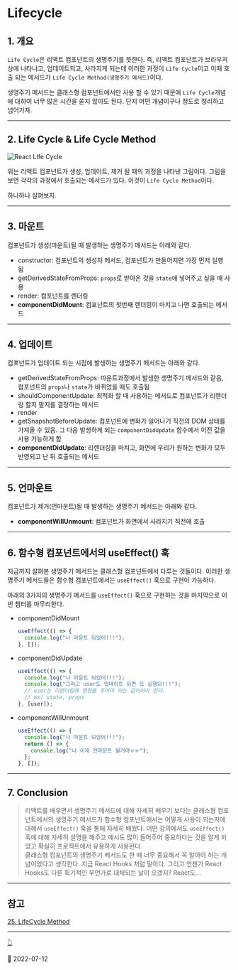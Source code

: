 # Lifecycle

## 1. 개요

`Life Cycle`은 리액트 컴포넌트의 생명주기를 뜻한다. 즉, 리액트 컴포넌트가 브라우저상에 나타나고, 업데이트되고, 사라지게 되는데 이러한 과정이 `Life Cycle`이고 이때 호출 되는 메서드가 `Life Cycle Method(생명주기 메서드)`이다.

생명주기 메서드는 클래스형 컴포넌트에서만 사용 할 수 있기 때문에 `Life Cycle`개념에 대하여 너무 많은 시간을 쏟지 않아도 된다. 단지 어떤 개념이구나 정도로 정리하고 넘어가자.

***

## 2. Life Cycle & Life Cycle Method

![React LIfe Cycle](https://i.imgur.com/cNfpEph.png)

위는 리액트 컴포넌트가 생성, 업데이트, 제거 될 때의 과정을 나타낸 그림이다. 그림을 보면 각각의 과정에서 호출되는 메서드가 있다. 이것이 `Life Cycle Method`이다.

하나하나 살펴보자.

***

## 3. 마운트

컴포넌트가 생성(마운트)될 때 발생하는 생명주기 메서드는 아래와 같다.

* constructor: 컴포넌트의 생성자 메서드, 컴포넌트가 만들어지면 가장 먼저 실행 됨
* getDerivedStateFromProps: `props`로 받아온 것을 `state`에 넣어주고 싶을 때 사용
* render: 컴포넌트를 렌더링
* **componentDidMount**: 컴포넌트의 첫번째 렌더링이 마치고 나면 호출되는 메서드

***

## 4. 업데이트

컴포넌트가 업데이트 되는 시점에 발생하는 생명주기 메서드는 아래와 같다.

* getDerivedStateFromProps: 마운트과정에서 발생한 생명주기 메서드와 같음, 컴포넌트의 `props`나 `state`가 바뀌었을 때도 호출됨
* shouldComponentUpdate: 최적화 할 때 사용하는 메서드로 컴포넌트가 리렌더링 할지 말지를 결정하는 메서드
* render
* getSnapshotBeforeUpdate: 컴포넌트에 변화가 일어나기 직전의 DOM 상태를 가져올 수 있음. 그 다음 발생하게 되는 `componentDidUpdate` 함수에서 이전 값을 사용 가능하게 함
* **componentDidUpdate**: 리렌더링을 마치고, 화면에 우리가 원하는 변화가 모두 반영되고 난 뒤 호출되는 메서드

***

## 5. 언마운트

컴포넌트가 제거(언마운트)될 때 발생하는 생명주기 메서드는 아래와 같다.

* **componentWillUnmount**: 컴포넌트가 화면에서 사라지기 직전에 호출

***

## 6. 함수형 컴포넌트에서의 useEffect() 훅

지금까지 살펴본 생명주기 메서드는 클래스형 컴포넌트에서 다루는 것들이다. 이러한 생명주기 메서드들은 함수형 컴포넌트에서는 `useEffect()` 훅으로 구현이 가능하다.

아래의 3가지의 생명주기 메서드를 `useEffect()` 훅으로 구현하는 것을 마지막으로 이번 챕터를 마무리한다.

*   componentDidMount

    ```jsx
    useEffect(() => {
      console.log("나 마운트 되었어!!!");
    }, []);
    ```
*   componentDidUpdate

    ```jsx
    useEffect(() => {
      console.log("나 마운트 되었어!!!");
      console.log("그리고 user도 업데이트 되면 또 실행되!!!");
      // user는 리렌더링에 영향을 주어야 하는 값이어야 한다.
      // ex) state, props
    }, [user]);
    ```
*   componentWillUnmount

    ```jsx
    useEffect(() => {
      console.log("나 마운트 되었어!!!");
      return () => {
        console.log("나 이제 언마운트 될거야ㅠㅠ");
      };
    }, []);
    ```

***

## 7. Conclusion

> 리액트를 배우면서 생명주기 메서드에 대해 자세히 배우기 보다는 클래스형 컴포넌트에서의 생명주기 메서드가 함수형 컴포넌트에서는 어떻게 사용이 되는지에 대해서 `useEffect()` 훅을 통해 자세히 배웠다. 어떤 강의에서도 `useEffect()` 훅에 대해 자세히 설명을 해주고 예시도 많이 들어주어 중요하다는 것을 알게 되었고 확실히 프로젝트에서 유용하게 사용된다.\
> 클래스형 컴포넌트의 생명주기 메서드도 한 때 너무 중요해서 꼭 알아야 하는 개념이었다고 생각한다. 지금 React Hooks 처럼 말이다. 그리고 언젠가 React Hooks도 다른 획기적인 무언가로 대체되는 날이 오겠지? React도...

***

## 참고

[25. LifeCycle Method](https://react.vlpt.us/basic/25-lifecycle.html)

***

[👆](Lifecycle.md#life-cycle)

📅 2022-07-12
